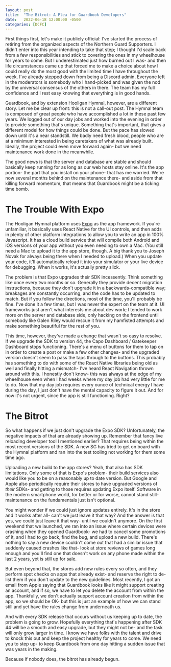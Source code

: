 ```yaml
---
layout: post
title:  "The Bitrot: A Plea for Guardbook Developers"
date:   2022-06-18 12:00:00 -0500
categories: [DCFC]
---
```


First things first, let's make it publicly official: I've started the process of retiring from the organized aspects of the Northern Guard Supporters.
I didn't enter into this year intending to take that step; I thought I'd scale back from a few responsibilities and stick to covering the ones in my wheelhouse for years to come.
But I underestimated just how burned out I was- and then life circumstances came up that forced me to make a choice about how I could really do the most good with the limited time I have throughout the week. 
I've already stepped down from being a Discord admin. 
Everyone left in the moderators is somebody who I hand-picked and was given the nod by the universal consensus of the others in there.
The team has my full confidence and I rest easy knowing that everything is in good hands.

Guardbook, and by extension Hooligan Hymnal, however, are a different story.
Let me be clear up front: this is not a call-out post.
The Hymnal team is composed of great people who have accomplished a lot in these past few years.
We logged out of our day jobs and worked into the evening in order to provide something that's unique.
Something that's important, that gives a different model for how things could be done.
But the pace has slowed down until it's a near standstill.
We badly need fresh blood, people who are at a minimum interested in being caretakers of what was already built.
Ideally, the project could even move forward again- but we need maintenance work done in the meanwhile.

The good news is that the server and database are stable and should basically keep running for as long as our web hosts stay online.
It's the app portion- the part that you install on your phone- that has me worried.
We're now several months behind on the maintenance there- and aside from that killing forward momentum, that means that Guardbook might be a ticking time bomb.

# The Trouble With Expo

The Hooligan Hymnal platform uses [Expo](https://expo.dev/) as the app framework.
If you're unfamiliar, it basically uses React Native for the UI controls, and then adds in plenty of other platform integrations to allow you to write an app in 100% Javascript.
It has a cloud build service that will compile both Android and iOS versions of your app without you even needing to own a Mac.
(You still need a Mac to upload it to the app store, though.
A big thank you to Joseph Novak for always being there when I needed to upload.)
When you update your code, it'll automatically reload it into your simulator or your live device for debugging.
When it works, it's actually pretty slick.

The problem is that Expo upgrades their SDK incessently.
Think something like once every two months or so.
Generally they provide decent migration instructions, because they don't upgrade it in a backwards-compatible way; breakages are constantly occurring, and the code has to be updated to match.
But if you follow the directions, most of the time, you'll probably be fine.
I've done it a few times, but I was never the expert on the team at it.
UI frameworks just aren't what interests me about dev work; I tended to work more on the server and database side, only hacking on the frontend until somebody like Galen Riley would rescue it from my hamfisted attempts and make something beautiful for the rest of you.

This time, however, they've made a change that wasn't so easy to resolve.
If we upgrade the SDK to version 44, the Capo Dashboard / Gatekeeper Dashboard stops functioning.
There's a menu of buttons for them to tap on in order to create a post or make a few other changes- and the upgraded version doesn't seem to pass the taps through to the buttons.
This probably has something to do with some of the React Native libraries being old as well and finally hitting a mismatch- I've heard React Navigation thrown around with this.
I honestly don't know- this was always at the edge of my wheelhouse even when I had weeks where my day job had very little for me to do.
Now that my day job requires every ounce of technical energy I have during the day, I just don't have the mental capacity to figure it out. 
And for now it's not urgent, since the app is still functioning. Right?

# The Bitrot

So what happens if we just don't upgrade the Expo SDK?
Unfortunately, the negative impacts of that are already showing up.
Remember that fancy live reloading developer tool I mentioned earlier?
That requires being within the most recent versions of the SDK.
A new SG has tried to get on board with the Hymnal platform and ran into the test tooling not working for them some time ago.

Uploading a new build to the app stores?
Yeah, that also has SDK limitations.
Only some of that is Expo's problem- their build services also would like you to be on a reasonably up to date version.
But Google and Apple also periodically require their stores to have upgraded versions of _their_ SDKs- and getting to those requires updating Expo itself.
Software in the modern smartphone world, for better or for worse, cannot stand still- maintenance on the fundamentals just isn't optional.

You might wonder if we could just ignore updates entirely.
It's in the store and it works after all- can't we just leave it that way?
And the answer is that yes, we could just leave it that way- until we couldn't anymore.
On the first weekend that we launched, we ran into an issue where certain devices were crashing when they opened Guardbook- we had to cancel some promotions of it, and I had to go back, find the bug, and upload a new build.
There's nothing to say a new device couldn't come out that had a similar issue that suddenly caused crashes like that- look at store reviews of games long enough and you'll find one that doesn't work on any phone made within the last 2 years, yet is still up for sale.

But even beyond that, the stores add new rules every so often, and they perform spot checks on apps that already exist- and reserve the right to de-list them if you don't update to the new guidelines.
Most recently, I got an email from Apple saying that Guardbook looks like it might support creating an account, and if so, we have to let you delete the account from within the app.
Thankfully, we don't actually support account creation from within the app, so we should be OK- but this is just an example of how we can stand still and yet have the rules change from underneath us.

And with every SDK release that occurs without us keeping up to date, the problem is going to grow. 
Hopefully everything that's happening after SDK 44 will be a smooth and easy upgrade, but they might not be- and the task will only grow larger in time.
I know we have folks with the talent and drive to knock this out and keep the project healthy for years to come.
We need you to step up- to keep Guardbook from one day hitting a sudden issue that was years in the making.

Because if nobody does, the bitrot has already begun.
